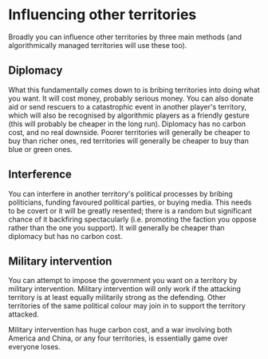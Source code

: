 # Influencing other territories

Broadly you can influence other territories by three main methods (and algorithmically managed territories will use these too).

## Diplomacy

What this fundamentally comes down to is bribing territories into doing what you want. It will cost money, probably serious money. You can also donate aid or send rescuers to a catastrophic event in another player's territory, which will also be recognised by algorithmic players as a friendly gesture (this will probably be cheaper in the long run). Diplomacy has no carbon cost, and no real downside. Poorer territories will generally be cheaper to buy than richer ones, red territories will generally be cheaper to buy than blue or green ones.

## Interference

You can interfere in another territory's political processes by bribing politicians, funding favoured political parties, or buying media. This needs to be covert or it will be greatly resented; there is a random but significant chance of it backfiring spectacularly (i.e. promoting the faction you oppose rather than the one you support). It will generally be cheaper than diplomacy but has no carbon cost.

## Military intervention

You can attempt to impose the government you want on a territory by military intervention. Military intervention will only work if the attacking territory is at least equally militarily strong as the defending. Other territories of the same political colour may join in to support the territory attacked.

Military intervention has huge carbon cost, and a war involving both America and China, or any four territories, is essentially game over everyone loses.

